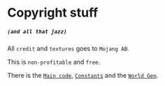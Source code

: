 # Copyright stuff
##### `(and all that jazz)`
All `credit` and `textures` goes to `Mojang AB`.

This is `non-profitable` and `free`.

There is the [`Main code`](MinecraftMain.py), [`Constants`](MinecraftConstants.py) and the [`World Gen`](MinecraftWorldGen.py).